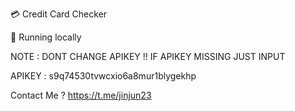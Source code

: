 💳 Credit Card Checker

🚀 Running locally

NOTE : DONT CHANGE APIKEY !!
IF APIKEY MISSING JUST INPUT

APIKEY : s9q74530tvwcxio6a8mur1blygekhp

Contact Me ? https://t.me/jinjun23
